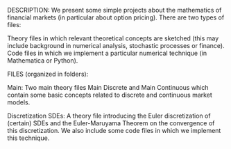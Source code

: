 DESCRIPTION: 
We present some simple projects about the mathematics of financial markets (in particular about option pricing). There are two types of files:

  Theory files in which relevant theoretical concepts are sketched (this may include background in numerical analysis, stochastic processes or finance).
  Code files in which we implement a particular numerical technique (in Mathematica or Python).



FILES (organized in folders): 

   Main: Two main theory files Main Discrete and Main Continuous which contain some basic concepts related to discrete and continuous market models.
    
  Discretization SDEs: A theory file introducing the Euler discretization of (certain) SDEs and the Euler-Maruyama Theorem on the convergence of this discretization. We also include some code files in which we implement this technique.

